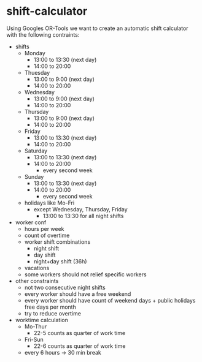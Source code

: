 # shift-calculator

Using Googles OR-Tools we want to create an automatic shift calculator with the following contraints:

- shifts
    - Monday
        - 13:00 to 13:30 (next day)
        - 14:00 to 20:00
    - Thuesday
        - 13:00 to 9:00 (next day)
        - 14:00 to 20:00
    - Wednesday
        - 13:00 to 9:00 (next day)
        - 14:00 to 20:00
    - Thursday
        - 13:00 to 9:00 (next day)
        - 14:00 to 20:00
    - Friday
        - 13:00 to 13:30 (next day)
        - 14:00 to 20:00
    - Saturday
        - 13:00 to 13:30 (next day)
        - 14:00 to 20:00
            - every second week
    - Sunday
        - 13:00 to 13:30 (next day)
        - 14:00 to 20:00
            - every second week
    - holidays like Mo-Fri
        - except Wednesday, Thursday, Friday
            - 13:00 to 13:30 for all night shifts
- worker conf
    - hours per week
    - count of overtime
    - worker shift combinations
        - night shift
        - day shift
        - night+day shift (36h)
    - vacations
    - some workers should not relief specific workers
- other constraints
    - not two consecutive night shifts
    - every worker should have a free weekend
    - every worker should have count of weekend days + public holidays free days per month
    - try to reduce overtime
- worktime calculation
    - Mo-Thur
        - 22-5 counts as quarter of work time
    - Fri-Sun
        - 22-6 counts as quarter of work time
    - every 6 hours -> 30 min break

